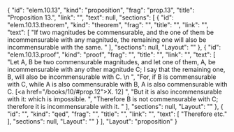 {
  "id": "elem.10.13",
  "kind": "proposition",
  "frag": "prop.13",
  "title": "Proposition 13.",
  "link": "",
  "text": null,
  "sections": [
    {
      "id": "elem.10.13.theorem",
      "kind": "theorem",
      "frag": "",
      "title": "",
      "link": "",
      "text": [
        "If two magnitudes be commensurable, and the one of them be incommensurable with any magnitude, the remaining one will also be incommensurable with the same. "
      ],
      "sections": null,
      "Layout": ""
    },
    {
      "id": "elem.10.13.proof",
      "kind": "proof",
      "frag": "",
      "title": "",
      "link": "",
      "text": [
        "Let A, B be two commensurable magnitudes, and let one of them, A, be incommensurable with any other magnitude C; I say that the remaining one, B, will also be incommensurable with C. \n      ",
        "For, if B is commensurable with C, while A is also commensurable with B, A is also commensurable with C. [<a href=\"/books/10/#prop.12\">X. 12</a>] ",
        "But it is also incommensurable with it: which is impossible. ",
        "Therefore B is not commensurable with C; therefore it is incommensurable with it. "
      ],
      "sections": null,
      "Layout": ""
    },
    {
      "id": "",
      "kind": "qed",
      "frag": "",
      "title": "",
      "link": "",
      "text": [
        "Therefore etc."
      ],
      "sections": null,
      "Layout": ""
    }
  ],
  "Layout": "proposition"
}
